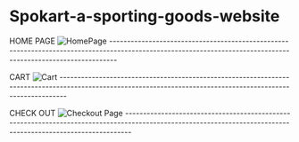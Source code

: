 # Spokart-a-sporting-goods-website

HOME PAGE
![HomePage](https://github.com/Ashwin-ER/Spokart-a-sporting-goods-website/assets/143249415/6ed33213-d81b-42f1-94a0-eb605d73cc2b)
    --------------------------------------------------------------------------------------------------------------------------------------------------------------
    
CART
![Cart](https://github.com/Ashwin-ER/Spokart-a-sporting-goods-website/assets/143249415/3ca14e9d-5bb5-4779-b175-ad5f71cb82d3)
    --------------------------------------------------------------------------------------------------------------------------------------------------------------

CHECK OUT
![Checkout Page](https://github.com/Ashwin-ER/Spokart-a-sporting-goods-website/assets/143249415/64c8d536-2976-41c5-8ccd-f6e155b1b63f)
    --------------------------------------------------------------------------------------------------------------------------------------------------------------
